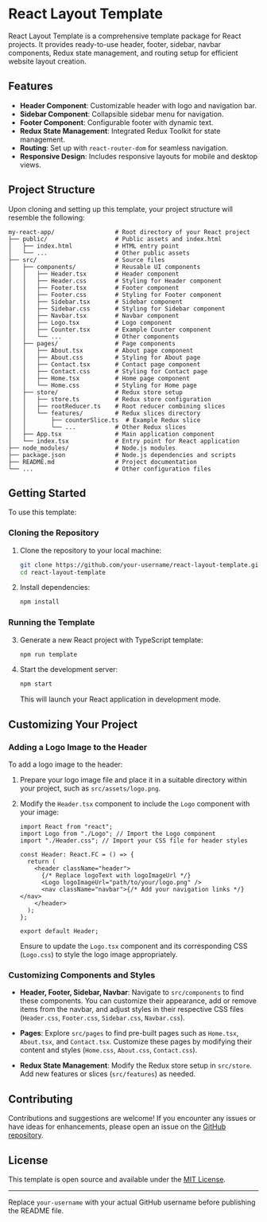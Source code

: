 # React Layout Template

React Layout Template is a comprehensive template package for React projects. It provides ready-to-use header, footer, sidebar, navbar components, Redux state management, and routing setup for efficient website layout creation.

## Features

- **Header Component**: Customizable header with logo and navigation bar.
- **Sidebar Component**: Collapsible sidebar menu for navigation.
- **Footer Component**: Configurable footer with dynamic text.
- **Redux State Management**: Integrated Redux Toolkit for state management.
- **Routing**: Set up with `react-router-dom` for seamless navigation.
- **Responsive Design**: Includes responsive layouts for mobile and desktop views.

## Project Structure

Upon cloning and setting up this template, your project structure will resemble the following:

```
my-react-app/                 # Root directory of your React project
├── public/                   # Public assets and index.html
│   ├── index.html            # HTML entry point
│   └── ...                   # Other public assets
├── src/                      # Source files
│   ├── components/           # Reusable UI components
│   │   ├── Header.tsx        # Header component
│   │   ├── Header.css        # Styling for Header component
│   │   ├── Footer.tsx        # Footer component
│   │   ├── Footer.css        # Styling for Footer component
│   │   ├── Sidebar.tsx       # Sidebar component
│   │   ├── Sidebar.css       # Styling for Sidebar component
│   │   ├── Navbar.tsx        # Navbar component
│   │   ├── Logo.tsx          # Logo component
│   │   ├── Counter.tsx       # Example Counter component
│   │   └── ...               # Other components
│   ├── pages/                # Page components
│   │   ├── About.tsx         # About page component
│   │   ├── About.css         # Styling for About page
│   │   ├── Contact.tsx       # Contact page component
│   │   ├── Contact.css       # Styling for Contact page
│   │   ├── Home.tsx          # Home page component
│   │   └── Home.css          # Styling for Home page
│   ├── store/                # Redux store setup
│   │   ├── store.ts          # Redux store configuration
│   │   ├── rootReducer.ts    # Root reducer combining slices
│   │   └── features/         # Redux slices directory
│   │       ├── counterSlice.ts  # Example Redux slice
│   │       └── ...           # Other Redux slices
│   ├── App.tsx               # Main application component
│   └── index.tsx             # Entry point for React application
├── node_modules/             # Node.js modules
├── package.json              # Node.js dependencies and scripts
├── README.md                 # Project documentation
└── ...                       # Other configuration files
```

## Getting Started

To use this template:

### Cloning the Repository

1. Clone the repository to your local machine:

   ```bash
   git clone https://github.com/your-username/react-layout-template.git
   cd react-layout-template
   ```

2. Install dependencies:

   ```bash
   npm install
   ```

### Running the Template

3. Generate a new React project with TypeScript template:

   ```bash
   npm run template
   ```

4. Start the development server:

   ```bash
   npm start
   ```

   This will launch your React application in development mode.

## Customizing Your Project

### Adding a Logo Image to the Header

To add a logo image to the header:

1. Prepare your logo image file and place it in a suitable directory within your project, such as `src/assets/logo.png`.

2. Modify the `Header.tsx` component to include the `Logo` component with your image:

   ```tsx
   import React from "react";
   import Logo from "./Logo"; // Import the Logo component
   import "./Header.css"; // Import your CSS file for header styles

   const Header: React.FC = () => {
     return (
       <header className="header">
         {/* Replace logoText with logoImageUrl */}
         <Logo logoImageUrl="path/to/your/logo.png" />
         <nav className="navbar">{/* Add your navigation links */}</nav>
       </header>
     );
   };

   export default Header;
   ```

   Ensure to update the `Logo.tsx` component and its corresponding CSS (`Logo.css`) to style the logo image appropriately.

### Customizing Components and Styles

- **Header, Footer, Sidebar, Navbar**: Navigate to `src/components` to find these components. You can customize their appearance, add or remove items from the navbar, and adjust styles in their respective CSS files (`Header.css`, `Footer.css`, `Sidebar.css`, `Navbar.css`).

- **Pages**: Explore `src/pages` to find pre-built pages such as `Home.tsx`, `About.tsx`, and `Contact.tsx`. Customize these pages by modifying their content and styles (`Home.css`, `About.css`, `Contact.css`).

- **Redux State Management**: Modify the Redux store setup in `src/store`. Add new features or slices (`src/features`) as needed.

## Contributing

Contributions and suggestions are welcome! If you encounter any issues or have ideas for enhancements, please open an issue on the [GitHub repository](https://github.com/mariusmonkam/react-layout-template).

## License

This template is open source and available under the [MIT License](https://opensource.org/licenses/MIT).

---

Replace `your-username` with your actual GitHub username before publishing the README file.
